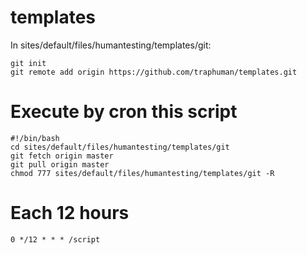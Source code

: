 # templates

In sites/default/files/humantesting/templates/git:

```
git init
git remote add origin https://github.com/traphuman/templates.git
```

# Execute by cron this script

```
#!/bin/bash
cd sites/default/files/humantesting/templates/git
git fetch origin master
git pull origin master
chmod 777 sites/default/files/humantesting/templates/git -R
```

# Each 12 hours

```
0 */12 * * * /script
```
